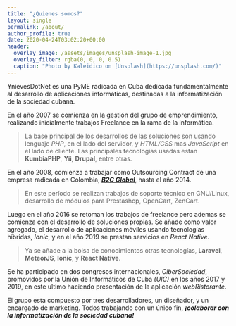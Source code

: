 ```yaml
---
title: "¿Quienes somos?"
layout: single
permalink: /about/
author_profile: true
date: 2020-04-24T03:02:20+00:00
header:
  overlay_image: /assets/images/unsplash-image-1.jpg
  overlay_filter: rgba(0, 0, 0, 0.5)
  caption: "Photo by Kaleidico on [Unsplash](https://unsplash.com/)"
---
```


YnievesDotNet es una PyME radicada en Cuba dedicada fundamentalmente al desarrollo de aplicaciones informáticas, destinadas a la informatización de la sociedad cubana.

En el año 2007 se comienza en la gestión del grupo de emprendimiento, realizando inicialmente trabajos Freelance en la rama de la informática. 

> La base principal de los desarrollos de las soluciones son usando lenguaje *PHP*, en el lado del servidor, y *HTML/CSS* mas *JavaScript* en el lado de cliente. Las principales tecnologías usadas estan **KumbiaPHP**, **Yii**, **Drupal**, entre otras.

En el año 2008, comienza a trabajar como Outsourcing Contract de una empresa radicada en Colombia, [***B2C Global***](https://b2cglobal.com), hasta el año 2014.

> En este período se realizan trabajos de soporte técnico en GNU/Linux, desarrollo de módulos para Prestashop, OpenCart, ZenCart.

Luego en el año 2016 se retoman los trabajos de freelance pero ademas se comienza con el desarrollo de soluciones propias. Se añade como valor agregado, el desarrollo de aplicaciones móviles usando tecnologías híbridas, *Ionic*, y en el año 2019 se prestan servicios en *React Native*.

> Ya se añade a la bolsa de conocimientos otras tecnologías, **Laravel**, **MeteorJS**, **Ionic**, y **React Native**.

Se ha participado en dos congresos internacionales, *CiberSociedad*, promovidos por la Unión de Informáticos de Cuba *(UIC)* en los años 2017 y 2019, en este ultimo haciendo presentación de la aplicación *webRistorante*.

El grupo esta compuesto por tres desarrolladores, un diseñador, y un encargado de marketing. Todos trabajando con un único fin, ***¡colaborar con la informatización de la sociedad cubana!***